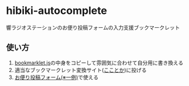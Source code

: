 # hibiki-autocomplete
響ラジオステーションのお便り投稿フォームの入力支援ブックマークレット

## 使い方

1. [bookmarklet.js](bookmarklet.js)の中身をコピーして雰囲気に合わせて自分用に書き換える
2. 適当なブックマークレット変換サイト([こことか](http://www.eonet.ne.jp/~wdf/software/bookmarklet_creator.html))に投げる
3. [お便り投稿フォーム(※一例)](https://vcms-api.hibiki-radio.jp/inquiries/new?program_id=98)で使える

